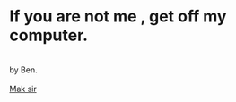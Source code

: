 # If you are not me , get off my computer.
<br>by Ben.</br>
<br><a href=http://makclas.com >Mak sir </a></br>
